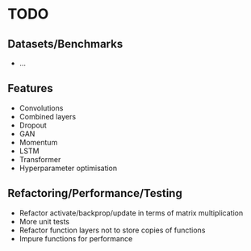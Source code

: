 # TODO

## Datasets/Benchmarks

- ...

## Features

- Convolutions
- Combined layers
- Dropout
- GAN
- Momentum
- LSTM
- Transformer
- Hyperparameter optimisation

## Refactoring/Performance/Testing

- Refactor activate/backprop/update in terms of matrix multiplication
- More unit tests
- Refactor function layers not to store copies of functions
- Impure functions for performance
